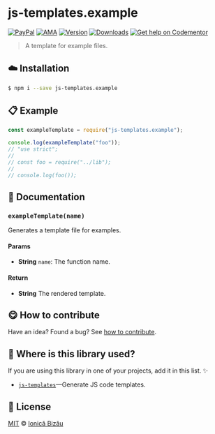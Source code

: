 
# js-templates.example

 [![PayPal](https://img.shields.io/badge/%24-paypal-f39c12.svg)][paypal-donations] [![AMA](https://img.shields.io/badge/ask%20me-anything-1abc9c.svg)](https://github.com/IonicaBizau/ama) [![Version](https://img.shields.io/npm/v/js-templates.example.svg)](https://www.npmjs.com/package/js-templates.example) [![Downloads](https://img.shields.io/npm/dt/js-templates.example.svg)](https://www.npmjs.com/package/js-templates.example) [![Get help on Codementor](https://cdn.codementor.io/badges/get_help_github.svg)](https://www.codementor.io/johnnyb?utm_source=github&utm_medium=button&utm_term=johnnyb&utm_campaign=github)

> A template for example files.

## :cloud: Installation

```sh
$ npm i --save js-templates.example
```


## :clipboard: Example



```js
const exampleTemplate = require("js-templates.example");

console.log(exampleTemplate("foo"));
// "use strict";
//
// const foo = require("../lib");
//
// console.log(foo());
```

## :memo: Documentation


### `exampleTemplate(name)`
Generates a template file for examples.

#### Params
- **String** `name`: The function name.

#### Return
- **String** The rendered template.



## :yum: How to contribute
Have an idea? Found a bug? See [how to contribute][contributing].

## :dizzy: Where is this library used?
If you are using this library in one of your projects, add it in this list. :sparkles:


 - [`js-templates`](https://github.com/IonicaBizau/js-templates#readme)—Generate JS code templates.

## :scroll: License

[MIT][license] © [Ionică Bizău][website]

[paypal-donations]: https://www.paypal.com/cgi-bin/webscr?cmd=_s-xclick&hosted_button_id=RVXDDLKKLQRJW
[donate-now]: http://i.imgur.com/6cMbHOC.png

[license]: http://showalicense.com/?fullname=Ionic%C4%83%20Biz%C4%83u%20%3Cbizauionica%40gmail.com%3E%20(http%3A%2F%2Fionicabizau.net)&year=2016#license-mit
[website]: http://ionicabizau.net
[contributing]: /CONTRIBUTING.md
[docs]: /DOCUMENTATION.md
